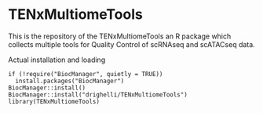 # TENxMultiomeTools

This is the repository of the TENxMultiomeTools an R package which collects multiple tools for Quality Control of scRNAseq and scATACseq data.

Actual installation and loading

```
if (!require("BiocManager", quietly = TRUE))
  install.packages("BiocManager")
BiocManager::install()
BiocManager::install("drighelli/TENxMultiomeTools")
library(TENxMultiomeTools)
```

